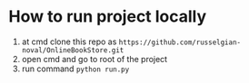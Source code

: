 # How to run project locally
1. at cmd clone this repo as ```https://github.com/russelgian-noval/OnlineBookStore.git```
2. open cmd and go to root of the project
3. run command ```python run.py```
